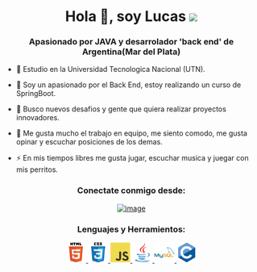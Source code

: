 <h1 align="center">Hola 👋, soy Lucas <img height="40" src="https://emoji.gg/assets/emoji/7333-parrotdance.gif"></h1>
  <h3 align="center">Apasionado por JAVA y desarrolador 'back end' de Argentina(Mar del Plata)</h3>

- 🔭 Estudio en la Universidad Tecnologica Nacional (UTN). 

- 🌱 Soy un apasionado por el Back End, estoy realizando un curso de SpringBoot.

- 👯 Busco nuevos desafios y gente que quiera realizar proyectos innovadores.

- 💬 Me gusta mucho el trabajo en equipo, me siento comodo, me gusta opinar y escuchar posiciones de los demas.

- ⚡ En mis tiempos libres me gusta jugar, escuchar musica y juegar con mis perritos.

<h3 align="center">Conectate conmigo desde:</h3>
<div align="center">

[![image](https://img.shields.io/badge/LinkedIn-0077B5?style=for-the-badge&logo=linkedin&logoColor=white)](https://www.linkedin.com/in/lucas-nu%C3%B1ez-602543239/)

  
</div>

<h3 align="center">Lenguajes y Herramientos:</h3>

<p align="center"> 
  <a href="https://www.w3.org/html/" target="_blank"> 
    <img src="https://raw.githubusercontent.com/devicons/devicon/master/icons/html5/html5-original-wordmark.svg" alt="html5" width="40" height="40"/> 
  </a>
  <a href="https://www.w3schools.com/css/" target="_blank"> 
    <img src="https://raw.githubusercontent.com/devicons/devicon/master/icons/css3/css3-original-wordmark.svg" alt="css3" width="40" height="40"/> 
  </a> 
  <a href="https://developer.mozilla.org/en-US/docs/Web/JavaScript" target="_blank"> 
    <img src="https://raw.githubusercontent.com/devicons/devicon/master/icons/javascript/javascript-original.svg" alt="javascript" width="40" height="40"/> 
  </a>
  <a href="https://www.oracle.com/java/" target="_blank"> 
    <img src="https://raw.githubusercontent.com/devicons/devicon/master/icons/java/java-original.svg" alt="java" width="40" height="40"/>
  </a>
  <a href="https://www.mysql.com/" target="_blank"> 
    <img src="https://raw.githubusercontent.com/devicons/devicon/master/icons/mysql/mysql-original-wordmark.svg" alt="sql" width="40" height="40"/>
  </a>
  <a href="https://en.wikipedia.org/wiki/C_(programming_language)" target="_blank"> 
    <img src="https://raw.githubusercontent.com/devicons/devicon/master/icons/c/c-original.svg" alt="C" width="40" height="40"/>
  </a>
</p>


<!--
**Lucasnu-star/Lucasnu-Star** is a ✨ _special_ ✨ repository because its `README.md` (this file) appears on your GitHub profile.

Here are some ideas to get you started:

- 🔭 I’m currently working on ...
- 🌱 I’m currently learning ...
- 👯 I’m looking to collaborate on ...
- 🤔 I’m looking for help with ...
- 💬 Ask me about ...
- 📫 How to reach me: ...
- 😄 Pronouns: ...
- ⚡ Fun fact: ...
-->
